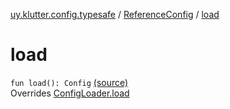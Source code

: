 [uy.klutter.config.typesafe](../index.md) / [ReferenceConfig](index.md) / [load](.)


# load
<code>fun load(): Config</code> [(source)](https://github.com/kohesive/klutter/blob/master/config-typesafe-jdk6/src/main/kotlin/uy/klutter/config/typesafe/ConfigLoading.kt#L86)<br/>Overrides [ConfigLoader.load](../-config-loader/load.md)


